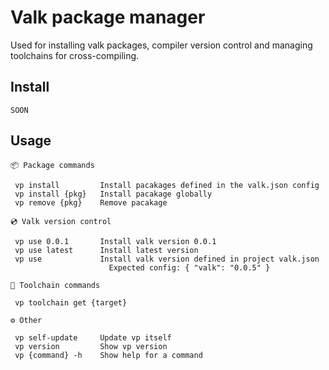 
# Valk package manager

Used for installing valk packages, compiler version control and managing toolchains for cross-compiling.

## Install

```
SOON
```

## Usage

```
📦 Package commands

 vp install         Install pacakages defined in the valk.json config
 vp install {pkg}   Install pacakage globally
 vp remove {pkg}    Remove pacakage

💿 Valk version control

 vp use 0.0.1       Install valk version 0.0.1
 vp use latest      Install latest version
 vp use             Install valk version defined in project valk.json
                      Expected config: { "valk": "0.0.5" }

🔗 Toolchain commands

 vp toolchain get {target}

⚙️ Other

 vp self-update     Update vp itself
 vp version         Show vp version
 vp {command} -h    Show help for a command
 ```
